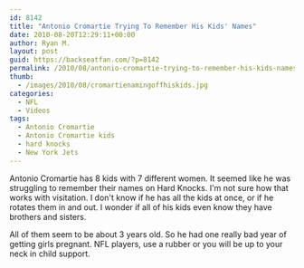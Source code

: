 ```yaml
---
id: 8142
title: "Antonio Cromartie Trying To Remember His Kids' Names"
date: 2010-08-20T12:29:11+00:00
author: Ryan M.
layout: post
guid: https://backseatfan.com/?p=8142
permalink: /2010/08/antonio-cromartie-trying-to-remember-his-kids-names/
thumb:
  - /images/2010/08/cromartienamingoffhiskids.jpg
categories:
  - NFL
  - Videos
tags:
  - Antonio Cromartie
  - Antonio Cromartie kids
  - hard knocks
  - New York Jets
---
```


<div class="entry">
  <p>
  </p>

  <p>
    Antonio Cromartie has 8 kids with 7 different women. It seemed like he was struggling to remember their names on Hard Knocks. I'm not sure how that works with visitation. I don't know if he has all the kids at once, or if he rotates them in and out. I wonder if all of his kids even know they have brothers and sisters.
  </p>

  <p>
    All of them seem to be about 3 years old. So he had one really bad year of getting girls pregnant. NFL players, use a rubber or you will be up to your neck in child support.
  </p>
</div>
